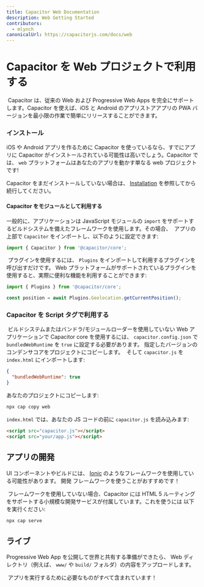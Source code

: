 ```yaml
---
title: Capacitor Web Documentation
description: Web Getting Started
contributors:
  - mlynch
canonicalUrl: https://capacitorjs.com/docs/web
---
```


# Capacitor を Web プロジェクトで利用する

​ Capacitor は、従来の Web および Progressive Web Apps を完全にサポートします。​Capacitor を使えば、iOS と Android のアプリストアアプリの PWA バージョンを最小限の作業で簡単にリリースすることができます。

### インストール

​iOS や Android アプリを作るために Capacitor を使っているなら、すでにアプリに Capacitor がインストールされている可能性は高いでしょう。Capacitor では、 `web` プラットフォームはあなたのアプリを動かす単なる web プロジェクトです!

Capacitor をまだインストールしていない場合は、 [Installation](/docs/getting-started/) を参照してから続行してください。

#### Capacitor をモジュールとして利用する

一般的に、アプリケーションは JavaScript モジュールの `import` をサポートするビルドシステムを備えたフレームワークを使用します。​ その場合、
​ アプリの上部で `Capacitor` をインポートし、以下のように設定できます:

```typescript
import { Capacitor } from '@capacitor/core';
```

​ プラグインを使用するには、 `Plugins` をインポートして利用するプラグインを呼び出すだけです。
Web プラットフォームがサポートされているプラグインを使用すると、実際に便利な機能を利用することができます:

```typescript
import { Plugins } from '@capacitor/core';

const position = await Plugins.Geolocation.getCurrentPosition();
```

### Capacitor を Script タグで利用する

​ ビルドシステムまたはバンドラ/モジュールローダーを使用していない Web アプリケーションで Capacitor core を使用するには、
`capacitor.config.json` で `bundledWebRuntime` を `true` に設定する必要があります。
​ 指定したバージョンのコンデンサコアをプロジェクトにコピーします。
​ そして `capacitor.js` を `index.html` にインポートします:

```json
{
  "bundledWebRuntime": true
}
```

あなたのプロジェクトにコピーします:

```bash
npx cap copy web
```

`index.html` では、あなたの JS コードの前に `capacitor.js` を読み込みます:

```html
<script src="capacitor.js"></script>
<script src="your/app.js"></script>
```

## アプリの開発

​UI コンポーネントやビルドには、 [Ionic](http://ionicframework.com/) のようなフレームワークを使用している可能性があります。​ 開発
​ フレームワークを使うことがおすすめです！

​ フレームワークを使用していない場合、Capacitor には HTML 5 ルーティングをサポートする小規模な開発サービスが付属しています。​ これを使うには
以下を実行ください:

```bash
npx cap serve
```

## ライブ

​Progressive Web App を公開して世界と共有する準備ができたら、
​Web ディレクトリ（例えば、 `www/` や `build/` フォルダ）の内容をアップロードします。

​ アプリを実行するために必要なものがすべて含まれています！
